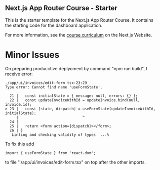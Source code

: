 ## Next.js App Router Course - Starter

This is the starter template for the Next.js App Router Course. It contains the starting code for the dashboard application.

For more information, see the [course curriculum](https://nextjs.org/learn) on the Next.js Website.

# Minor Issues

On preparing producctive deplyoment by command "npm run build", I receive error:

```
./app/ui/invoices/edit-form.tsx:23:29
Type error: Cannot find name 'useFormState'.

  21 |   const initialState = { message: null, errors: {} };
  22 |   const updateInvoiceWithId = updateInvoice.bind(null, invoice.id);
> 23 |   const [state, dispatch] = useFormState(updateInvoiceWithId, initialState);
     |                             ^
  24 |
  25 |   return <form action={dispatch}></form>;
  26 | }
   Linting and checking validity of types  ...%

```
To fix this add 
```
import { useFormState } from 'react-dom';
```
to file "./app/ui/invoices/edit-form.tsx" on top after the other imports.